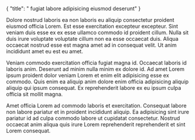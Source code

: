 {
  "title": " fugiat labore adipisicing eiusmod deserunt"
}

Dolore nostrud laboris ea non laboris eu aliquip consectetur proident eiusmod officia Lorem. Est esse exercitation excepteur excepteur. Sint veniam duis esse ex ex esse ullamco commodo id proident cillum. Nulla sit duis irure voluptate voluptate cillum non ea esse occaecat duis. Aliqua occaecat nostrud esse est magna amet ad in consequat velit. Ut anim incididunt amet eu est eu amet.

Veniam commodo exercitation officia fugiat magna id. Occaecat laboris id laboris anim. Deserunt ad minim nulla minim ex dolore id. Ad amet Lorem ipsum proident dolor veniam Lorem et enim elit adipisicing esse ex commodo. Quis enim ea aliquip anim dolore enim officia adipisicing aliquip aliquip qui ipsum consequat. Ex reprehenderit labore ex eu ipsum culpa officia sit mollit magna.

Amet officia Lorem ad commodo laboris et exercitation. Consequat labore non labore pariatur et in proident incididunt aliquip. Ea adipisicing sint irure pariatur id ad culpa commodo labore ut cupidatat consectetur. Nostrud occaecat anim aliqua quis irure Lorem reprehenderit reprehenderit et sint Lorem consequat.